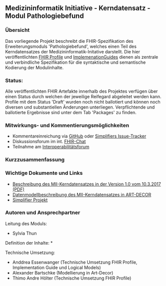 ## Medizininformatik Initiative - Kerndatensatz - Modul Pathologiebefund

### Übersicht
Das vorliegende Projekt beschreibt die FHIR-Spezifikation des Erweiterungsmoduls 'Pathologiebefund', welches einen Teil des Kerndatensatzes der Medizininformatik-Initative darstellt. Die hier veröffentlichten [FHIR Profile](https://simplifier.net/medizininformatikinitiative-modulpathologie/~resources?category=Profile) und [ImplemenationGuides](https://simplifier.net/guide/medizininformatikinitiative-modulpathologie-implementationguide2/igkdsmodulpathologie-befund) dienen als zentrale und verbindliche Spezifikation für die syntaktische und semantische Kodierung der Modulinhalte.

### Status:
Alle veröffentlichten FHIR Artefakte innerhalb des Projektes verfügen über einen Status durch welchen der jeweilige Reifegard abgeleitet werden kann.
Profile mit dem Status 'Draft' wurden noch nicht ballotiert und können noch diversen und substantiellen Änderungen unterliegen. Verpflichtende und ballotierte Ergebnisse sind unter dem Tab 'Packages' zu finden.

### Mitwirkungs- und Kommentierungsmöglichkeiten
* Kommentareinreichung via [GitHub](https://github.com/medizininformatik-initiative/kerndatensatzmodul-PathologieBefund) oder [Simplifiers Issue-Tracker](https://simplifier.net/medizininformatikinitiative-modulpathologie#issues)
* Diskussionsforum im int. [FHIR-Chat](https://chat.fhir.org/#narrow/stream/179307-german.2Fmi-initiative)
* Teilnahme am [Interoperabilitätsforum](https://wiki.hl7.de/index.php?title=Interoperabilit%C3%A4tsforum)

### Kurzzusammenfassung

### Wichtige Dokumente und Links
* [Beschreibung des MII-Kerndatensatzes in der Version 1.0 vom 10.3.2017 (PDF)](https://www.medizininformatik-initiative.de/sites/default/files/inline-files/MII_04_Kerndatensatz_1-0.pdf)
* [Datenmodellbeschreibung des MII-Kerndatensatzes in ART-DECOR](https://art-decor.org/art-decor/decor-project--mide-)
* [Simplifier Projekt](https://simplifier.net/medizininformatikinitiative-modulpathologie)

### Autoren und Ansprechpartner

Leitung des Moduls:
* Sylvia Thun

Definition der Inhalte:
* 

Technische Umsetzung: 
* Anddrea Essenwanger (Technische Umsetzung FHIR Profile, Implementation Guide und Logical Models)
* Alexander Bartschke (Modellierung in Art-Decor)
* Thimo Andre Hölter (Technische Umsetzung FHIR Profile)
